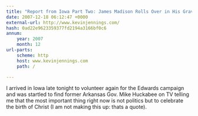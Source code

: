 ```yaml
---
title: "Report from Iowa Part Two: James Madison Rolls Over in His Grave"
date: 2007-12-18 06:12:47 +0000
external-url: http://www.kevinjennings.com/
hash: 0ad22e9623359377fd2194a3166bf0c6
annum:
    year: 2007
    month: 12
url-parts:
    scheme: http
    host: www.kevinjennings.com
    path: /

---
```


I arrived in Iowa late tonight to volunteer again for the Edwards campaign and was startled to find former Arkansas Gov. Mike Huckabee on TV telling me that the most important thing right now is not politics but to celebrate the birth of Christ (I am not making this up: thats a quote).
